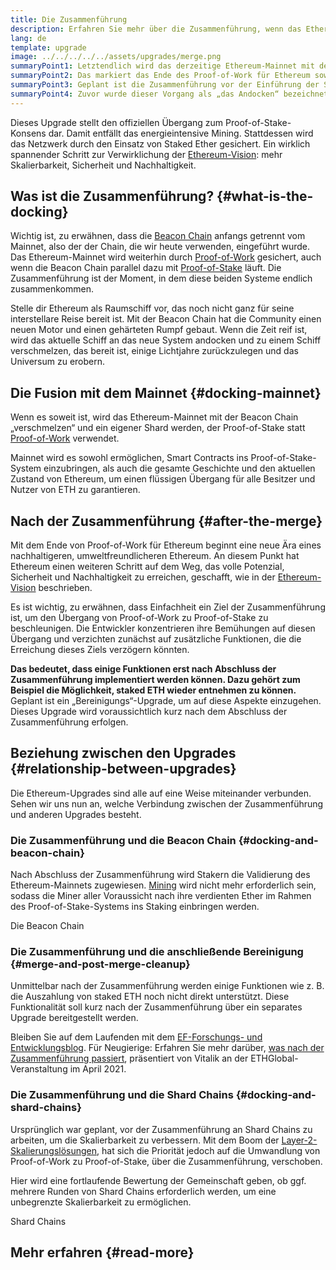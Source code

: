 ```yaml
---
title: Die Zusammenführung
description: Erfahren Sie mehr über die Zusammenführung, wenn das Ethereum-Mainnet mit dem durch die Beacon Chain koordinierten Proof-of-Stake-System verbunden wird.
lang: de
template: upgrade
image: ../../../../../assets/upgrades/merge.png
summaryPoint1: Letztendlich wird das derzeitige Ethereum-Mainnet mit dem Proof-of-Stake-System der Bacon Chain zusammengeführt.
summaryPoint2: Das markiert das Ende des Proof-of-Work für Ethereum sowie den vollständigen Übergang zu Proof-of-Stake.
summaryPoint3: Geplant ist die Zusammenführung vor der Einführung der Shard Chains.
summaryPoint4: Zuvor wurde dieser Vorgang als „das Andocken“ bezeichnet.
---
```


<UpgradeStatus dateKey="page-upgrades-merge-date">
  Dieses Upgrade stellt den offiziellen Übergang zum Proof-of-Stake-Konsens dar. Damit entfällt das energieintensive Mining. Stattdessen wird das Netzwerk durch den Einsatz von Staked Ether gesichert. Ein wirklich spannender Schritt zur Verwirklichung der <a href="/roadmap/vision/">Ethereum-Vision</a>: mehr Skalierbarkeit, Sicherheit und Nachhaltigkeit.
</UpgradeStatus>

## Was ist die Zusammenführung? {#what-is-the-docking}

Wichtig ist, zu erwähnen, dass die [Beacon Chain](/roadmap/beacon-chain/) anfangs getrennt vom <GlossaryTooltip termKey="mainnet">Mainnet</GlossaryTooltip>, also der der Chain, die wir heute verwenden, eingeführt wurde. Das Ethereum-Mainnet wird weiterhin durch [Proof-of-Work](/developers/docs/consensus-mechanisms/pow/) gesichert, auch wenn die Beacon Chain parallel dazu mit [Proof-of-Stake](/developers/docs/consensus-mechanisms/pos/) läuft. Die Zusammenführung ist der Moment, in dem diese beiden Systeme endlich zusammenkommen.

Stelle dir Ethereum als Raumschiff vor, das noch nicht ganz für seine interstellare Reise bereit ist. Mit der Beacon Chain hat die Community einen neuen Motor und einen gehärteten Rumpf gebaut. Wenn die Zeit reif ist, wird das aktuelle Schiff an das neue System andocken und zu einem Schiff verschmelzen, das bereit ist, einige Lichtjahre zurückzulegen und das Universum zu erobern.

## Die Fusion mit dem Mainnet {#docking-mainnet}

Wenn es soweit ist, wird das Ethereum-Mainnet mit der Beacon Chain „verschmelzen“ und ein eigener Shard werden, der Proof-of-Stake statt [Proof-of-Work](/developers/docs/consensus-mechanisms/pow/) verwendet.

Mainnet wird es sowohl ermöglichen, Smart Contracts ins Proof-of-Stake-System einzubringen, als auch die gesamte Geschichte und den aktuellen Zustand von Ethereum, um einen flüssigen Übergang für alle Besitzer und Nutzer von ETH zu garantieren.

## Nach der Zusammenführung {#after-the-merge}

Mit dem Ende von Proof-of-Work für Ethereum beginnt eine neue Ära eines nachhaltigeren, umweltfreundlicheren Ethereum. An diesem Punkt hat Ethereum einen weiteren Schritt auf dem Weg, das volle Potenzial, Sicherheit und Nachhaltigkeit zu erreichen, geschafft, wie in der [Ethereum-Vision](/roadmap/vision/) beschrieben.

Es ist wichtig, zu erwähnen, dass Einfachheit ein Ziel der Zusammenführung ist, um den Übergang von Proof-of-Work zu Proof-of-Stake zu beschleunigen. Die Entwickler konzentrieren ihre Bemühungen auf diesen Übergang und verzichten zunächst auf zusätzliche Funktionen, die die Erreichung dieses Ziels verzögern könnten.

**Das bedeutet, dass einige Funktionen erst nach Abschluss der Zusammenführung implementiert werden können. Dazu gehört zum Beispiel die Möglichkeit, staked ETH wieder entnehmen zu können.** Geplant ist ein „Bereinigungs“-Upgrade, um auf diese Aspekte einzugehen. Dieses Upgrade wird voraussichtlich kurz nach dem Abschluss der Zusammenführung erfolgen.

## Beziehung zwischen den Upgrades {#relationship-between-upgrades}

Die Ethereum-Upgrades sind alle auf eine Weise miteinander verbunden. Sehen wir uns nun an, welche Verbindung zwischen der Zusammenführung und anderen Upgrades besteht.

### Die Zusammenführung und die Beacon Chain {#docking-and-beacon-chain}

Nach Abschluss der Zusammenführung wird Stakern die Validierung des Ethereum-Mainnets zugewiesen. [Mining](/developers/docs/consensus-mechanisms/pow/mining/) wird nicht mehr erforderlich sein, sodass die Miner aller Voraussicht nach ihre verdienten Ether im Rahmen des Proof-of-Stake-Systems ins Staking einbringen werden.

<ButtonLink to="/roadmap/beacon-chain/">
  Die Beacon Chain
</ButtonLink>

### Die Zusammenführung und die anschließende Bereinigung {#merge-and-post-merge-cleanup}

Unmittelbar nach der Zusammenführung werden einige Funktionen wie z. B. die Auszahlung von staked ETH noch nicht direkt unterstützt. Diese Funktionalität soll kurz nach der Zusammenführung über ein separates Upgrade bereitgestellt werden.

Bleiben Sie auf dem Laufenden mit dem [EF-Forschungs- und Entwicklungsblog](https://blog.ethereum.org/category/research-and-development/). Für Neugierige: Erfahren Sie mehr darüber, [ was nach der Zusammenführung passiert](https://youtu.be/7ggwLccuN5s?t=101), präsentiert von Vitalik an der ETHGlobal-Veranstaltung im April 2021.

### Die Zusammenführung und die Shard Chains {#docking-and-shard-chains}

Ursprünglich war geplant, vor der Zusammenführung an Shard Chains zu arbeiten, um die Skalierbarkeit zu verbessern. Mit dem Boom der [Layer-2-Skalierungslösungen](/developers/docs/scaling/#layer-2-scaling), hat sich die Priorität jedoch auf die Umwandlung von Proof-of-Work zu Proof-of-Stake, über die Zusammenführung, verschoben.

Hier wird eine fortlaufende Bewertung der Gemeinschaft geben, ob ggf. mehrere Runden von Shard Chains erforderlich werden, um eine unbegrenzte Skalierbarkeit zu ermöglichen.

<ButtonLink to="/roadmap/danksharding/">
  Shard Chains
</ButtonLink>

## Mehr erfahren {#read-more}

<MergeArticleList />
